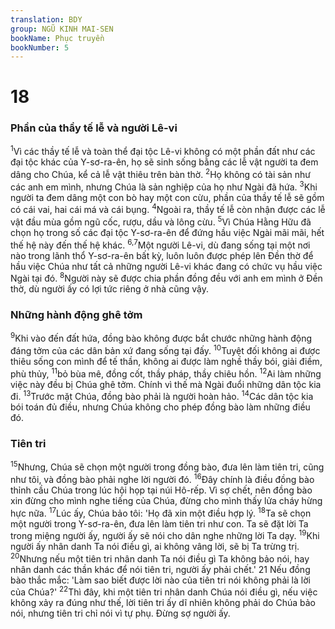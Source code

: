 ```yaml
---
translation: BDY
group: NGŨ KINH MAI-SEN
bookName: Phục truyền 
bookNumber: 5
---
```


<div class="title"><h1>18</h1><h3>Phần của thầy tế lễ và người Lê-vi</h3></div>
<span class="verse phu_18_1"><sup>1</sup>Vì các thầy tế lễ và toàn thể đại tộc Lê-vi không có một phần đất như các đại tộc khác của Y-sơ-ra-ên, họ sẽ sinh sống bằng các lễ vật người ta đem dâng cho Chúa, kể cả lễ vật thiêu trên bàn thờ. </span>
<span class="verse phu_18_2"><sup>2</sup>Họ không có tài sản như các anh em mình, nhưng Chúa là sản nghiệp của họ như Ngài đã hứa. </span>
<span class="verse phu_18_3"><sup>3</sup>Khi người ta đem dâng một con bò hay một con cừu, phần của thầy tế lễ sẽ gồm có cái vai, hai cái má và cái bụng. </span>
<span class="verse phu_18_4"><sup>4</sup>Ngoài ra, thầy tế lễ còn nhận được các lễ vật đầu mùa gồm ngũ cốc, rượu, dầu và lông cừu. </span>
<span class="verse phu_18_5"><sup>5</sup>Vì Chúa Hằng Hữu đã chọn họ trong số các đại tộc Y-sơ-ra-ên để đứng hầu việc Ngài mãi mãi, hết thế hệ này đến thế hệ khác. </span>
<span class="verse phu_18_6 phu_18_7"><sup>6,7</sup>Một người Lê-vi, dù đang sống tại một nơi nào trong lãnh thổ Y-sơ-ra-ên bất kỳ, luôn luôn được phép lên Đền thờ để hầu việc Chúa như tất cả những người Lê-vi khác đang có chức vụ hầu việc Ngài tại đó. </span>
<span class="verse phu_18_8"><sup>8</sup>Người này sẽ được chia phần đồng đều với anh em mình ở Đền thờ, dù người ấy có lợi tức riêng ở nhà cũng vậy.</span>
<div class="title"><h3>Những hành động ghê tởm</h3></div>
<span class="verse phu_18_9"><sup>9</sup>Khi vào đến đất hứa, đồng bào không được bắt chước những hành động đáng tởm của các dân bản xứ đang sống tại đấy. </span>
<span class="verse phu_18_10"><sup>10</sup>Tuyệt đối không ai được thiêu sống con mình để tế thần, không ai được làm nghề thầy bói, giải điềm, phù thủy, </span>
<span class="verse phu_18_11"><sup>11</sup>bỏ bùa mê, đồng cốt, thầy pháp, thầy chiêu hồn. </span>
<span class="verse phu_18_12"><sup>12</sup>Ai làm những việc này đều bị Chúa ghê tởm. Chính vì thế mà Ngài đuổi những dân tộc kia đi. </span>
<span class="verse phu_18_13"><sup>13</sup>Trước mặt Chúa, đồng bào phải là người hoàn hảo. </span>
<span class="verse phu_18_14"><sup>14</sup>Các dân tộc kia bói toán đủ điều, nhưng Chúa không cho phép đồng bào làm những điều đó.</span>
<div class="title"><h3>Tiên tri</h3></div>
<span class="verse phu_18_15"><sup>15</sup>Nhưng, Chúa sẽ chọn một người trong đồng bào, đưa lên làm tiên tri, cũng như tôi, và đồng bào phải nghe lời người đó. </span>
<span class="verse phu_18_16"><sup>16</sup>Đây chính là điều đồng bào thỉnh cầu Chúa trong lúc hội họp tại núi Hô-rếp. Vì sợ chết, nên đồng bào xin đừng cho mình nghe tiếng của Chúa, đừng cho mình thấy lửa cháy hừng hực nữa. </span>
<span class="verse phu_18_17"><sup>17</sup>Lúc ấy, Chúa bảo tôi: &#39;Họ đã xin một điều hợp lý. </span>
<span class="verse phu_18_18"><sup>18</sup>Ta sẽ chọn một người trong Y-sơ-ra-ên, đưa lên làm tiên tri như con. Ta sẽ đặt lời Ta trong miệng người ấy, người ấy sẽ nói cho dân nghe những lời Ta dạy. </span>
<span class="verse phu_18_19"><sup>19</sup>Khi người ấy nhân danh Ta nói điều gì, ai không vâng lời, sẽ bị Ta trừng trị. </span>
<span class="verse phu_18_20"><sup>20</sup>Nhưng nếu một tiên tri nhân danh Ta nói điều gì Ta không bảo nói, hay nhân danh các thần khác để nói tiên tri, người ấy phải chết.&#39; 21 Nếu đồng bào thắc mắc: &#39;Làm sao biết được lời nào của tiên tri nói không phải là lời của Chúa?&#39; </span>
<span class="verse phu_18_22"><sup>22</sup>Thì đây, khi một tiên tri nhân danh Chúa nói điều gì, nếu việc không xảy ra đúng như thế, lời tiên tri ấy dĩ nhiên không phải do Chúa bảo nói, nhưng tiên tri chỉ nói vì tự phụ. Đừng sợ người ấy.</span>
